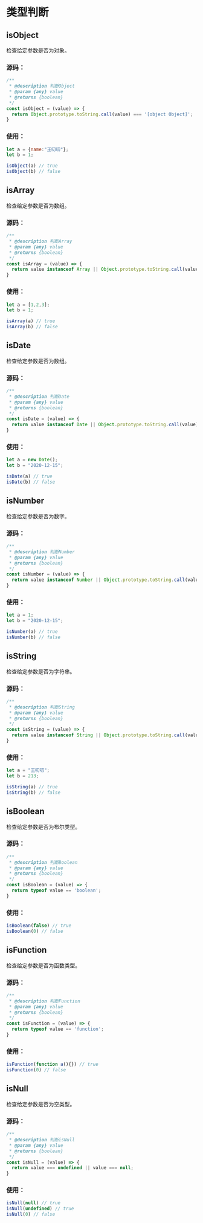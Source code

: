 # 类型判断

## isObject

检查给定参数是否为对象。

### 源码：
```js
/**
 * @description 判断Object
 * @param {any} value 
 * @returns {boolean} 
 */
const isObject = (value) => {
  return Object.prototype.toString.call(value) === '[object Object]';
}
```

### 使用：
```js
let a = {name:"王叨叨"};
let b = 1;

isObject(a) // true
isObject(b) // false
```

## isArray

检查给定参数是否为数组。

### 源码：
```js
/**
 * @description 判断Array
 * @param {any} value 
 * @returns {boolean} 
 */
const isArray = (value) => {
  return value instanceof Array || Object.prototype.toString.call(value) === '[object Array]';
}
```

### 使用：
```js
let a = [1,2,3];
let b = 1;

isArray(a) // true
isArray(b) // false
```

## isDate

检查给定参数是否为数组。

### 源码：
```js
/**
 * @description 判断Date
 * @param {any} value 
 * @returns {boolean} 
 */
const isDate = (value) => {
  return value instanceof Date || Object.prototype.toString.call(value) === '[object Date]';
}
```

### 使用：
```js
let a = new Date();
let b = "2020-12-15";

isDate(a) // true
isDate(b) // false
```

## isNumber

检查给定参数是否为数字。

### 源码：
```js
/**
 * @description 判断Number
 * @param {any} value 
 * @returns {boolean} 
 */
const isNumber = (value) => {
  return value instanceof Number || Object.prototype.toString.call(value) === '[object Number]';
}
```

### 使用：
```js
let a = 1;
let b = "2020-12-15";

isNumber(a) // true
isNumber(b) // false
```

## isString

检查给定参数是否为字符串。

### 源码：
```js
/**
 * @description 判断String
 * @param {any} value 
 * @returns {boolean} 
 */
const isString = (value) => {
  return value instanceof String || Object.prototype.toString.call(value) === '[object String]';
}
```

### 使用：
```js
let a = "王叨叨";
let b = 213;

isString(a) // true
isString(b) // false
```

## isBoolean

检查给定参数是否为布尔类型。

### 源码：
```js
/**
 * @description 判断Boolean
 * @param {any} value 
 * @returns {boolean} 
 */
const isBoolean = (value) => {
  return typeof value == 'boolean';
}
```

### 使用：
```js
isBoolean(false) // true
isBoolean(0) // false
```

## isFunction

检查给定参数是否为函数类型。

### 源码：
```js
/**
 * @description 判断Function
 * @param {any} value 
 * @returns {boolean} 
 */
const isFunction = (value) => {
  return typeof value == 'function';
}
```

### 使用：
```js
isFunction(function a(){}) // true
isFunction(0) // false
```

## isNull

检查给定参数是否为空类型。

### 源码：
```js
/**
 * @description 判断isNull
 * @param {any} value 
 * @returns {boolean} 
 */
const isNull = (value) => {
  return value === undefined || value === null;
}
```

### 使用：
```js
isNull(null) // true
isNull(undefined) // true
isNull(0) // false
```